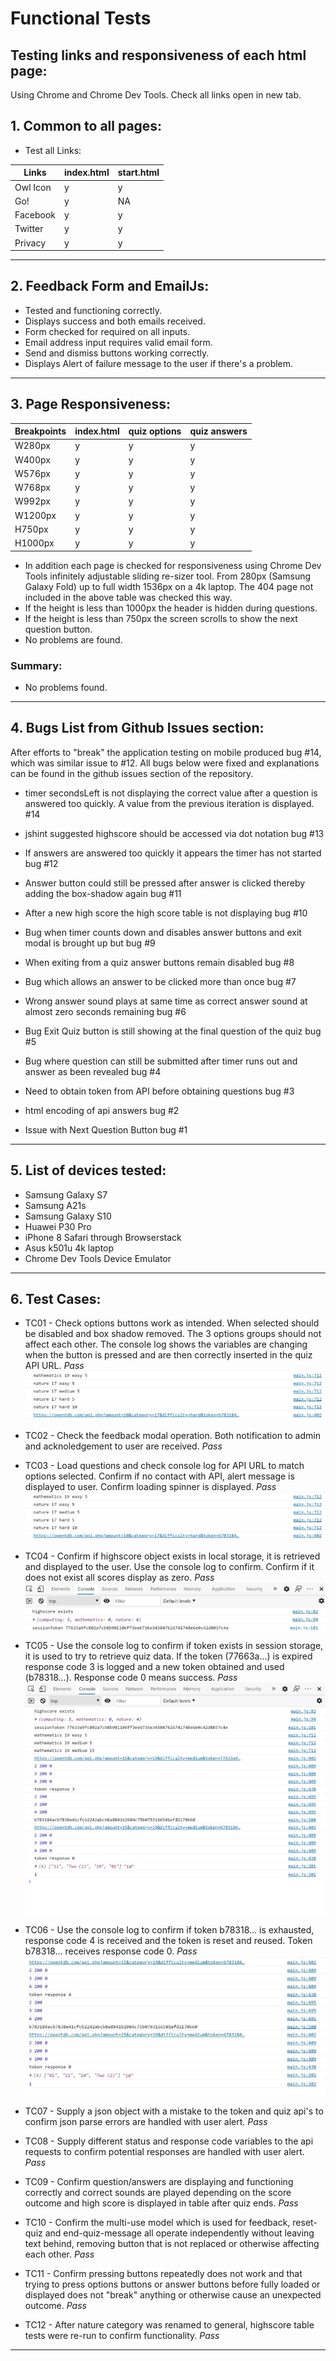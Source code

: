 # Functional Tests

## Testing links and responsiveness of each html page:
Using Chrome and Chrome Dev Tools. Check all links open in new tab.

## 1. Common to all pages:

- Test all Links:

Links | index.html | start.html
--- | --- | ---
Owl Icon | y | y
Go! | y | NA
Facebook | y | y
Twitter | y | y
Privacy | y | y

---

## 2. Feedback Form and EmailJs:

- Tested and functioning correctly.
- Displays success and both emails received. 
- Form checked for required on all inputs. 
- Email address input requires valid email form. 
- Send and dismiss buttons working correctly.
- Displays Alert of failure message to the user if there's a problem.

---

## 3. Page Responsiveness:

Breakpoints | index.html | quiz options | quiz answers
--- | --- | --- | ---
W280px | y | y | y
W400px | y | y | y
W576px | y | y | y
W768px | y | y | y
W992px | y | y | y
W1200px | y | y | y
H750px | y | y | y
H1000px | y | y | y


- In addition each page is checked for responsiveness using Chrome Dev Tools infinitely	adjustable 
sliding re-sizer tool. From 280px (Samsung Galaxy Fold) up to full width 1536px on a 4k laptop.
The 404 page not included in the above table was checked this way.
- If the height is less than 1000px the header is hidden during questions.
- If the height is less than 750px the screen scrolls to show the next question button.
- No problems are found.


### __Summary:__

- No problems found.

---

## 4. Bugs List from Github Issues section:

After efforts to "break" the application testing on mobile produced bug #14, which was similar issue
to #12. All bugs below were fixed and explanations can be found in the github issues section of the
repository.

- timer secondsLeft is not displaying the correct value after a question is answered too quickly. A
value from the previous iteration is displayed. #14

- jshint suggested highscore should be accessed via dot notation bug #13

- If answers are answered too quickly it appears the timer has not started bug #12

- Answer button could still be pressed after answer is clicked thereby adding the box-shadow again
bug #11

- After a new high score the high score table is not displaying bug #10 

- Bug when timer counts down and disables answer buttons and exit modal is brought up but 
bug #9 

- When exiting from a quiz answer buttons remain disabled bug #8 

- Bug which allows an answer to be clicked more than once bug #7 

- Wrong answer sound plays at same time as correct answer sound at almost zero seconds remaining 
bug #6 

- Bug Exit Quiz button is still showing at the final question of the quiz bug #5

- Bug where question can still be submitted after timer runs out and answer  as been revealed bug #4 

- Need to obtain token from API before obtaining questions bug #3 

- html encoding of api answers bug #2 

- Issue with Next Question Button bug #1 

---

## 5. List of devices tested:
- Samsung Galaxy S7
- Samsung A21s
- Samsung Galaxy S10
- Huawei P30 Pro
- iPhone 8 Safari through Browserstack
- Asus k501u 4k laptop
- Chrome Dev Tools Device Emulator

---

## 6. Test Cases:
- TC01 - Check options buttons work as intended. When selected should be disabled and box shadow removed.
The 3 options groups should not affect each other. The console log shows the variables are changing when
the button is pressed and are then correctly inserted in the quiz API URL. _Pass_
![options-buttons-log](./images-for-readme/options-buttons-log.jpg)

- TC02 - Check the feedback modal operation. Both notification to admin and acknoledgement to user are 
received.  _Pass_

- TC03 - Load questions and check console log for API URL to match options selected. Confirm if
no contact with API, alert message is displayed to user. Confirm loading spinner is displayed. _Pass_
![api-url-log](./images-for-readme/options-buttons-log.jpg)

- TC04 - Confirm if highscore object exists in local storage, it is retrieved and displayed to the user.
Use the console log to confirm. Confirm if it does not exist all scores display as zero. _Pass_
![highscore-exists](./images-for-readme/highscore-exists.jpg)

- TC05 - Use the console log to confirm if token exists in session storage, it is used to try to 
retrieve quiz data. If the token (77663a...) is expired response code 3 is logged and a new token obtained and
used (b78318...). Response code 0 means success. _Pass_
![token-not-found](./images-for-readme/token-not-found.jpg)

- TC06 - Use the console log to confirm if token b78318... is exhausted, response code 4 is received and the token
is reset and reused. Token b78318... receives response code 0. _Pass_
![token-reset](./images-for-readme/token-reset.jpg)

- TC07 - Supply a json object with a mistake to the token and quiz api's to confirm json parse errors
are handled with user alert. _Pass_

- TC08 - Supply different status and response code variables to the api requests to confirm potential 
responses are handled with user alert. _Pass_

- TC09 - Confirm question/answers are displaying and functioning correctly and correct sounds are played
depending on the score outcome and high score is displayed in table after quiz ends. _Pass_

- TC10 - Confirm the multi-use model which is used for feedback, reset-quiz and end-quiz-message all
operate independently without leaving text behind, removing button that is not replaced or otherwise
affecting each other. _Pass_

- TC11 - Confirm pressing buttons repeatedly does not work and that trying to press options buttons 
or answer buttons before fully loaded or displayed does not "break" anything or otherwise cause an 
unexpected outcome. _Pass_

- TC12 - After nature category was renamed to general, highscore table tests were re-run to confirm
functionality. _Pass_

---
